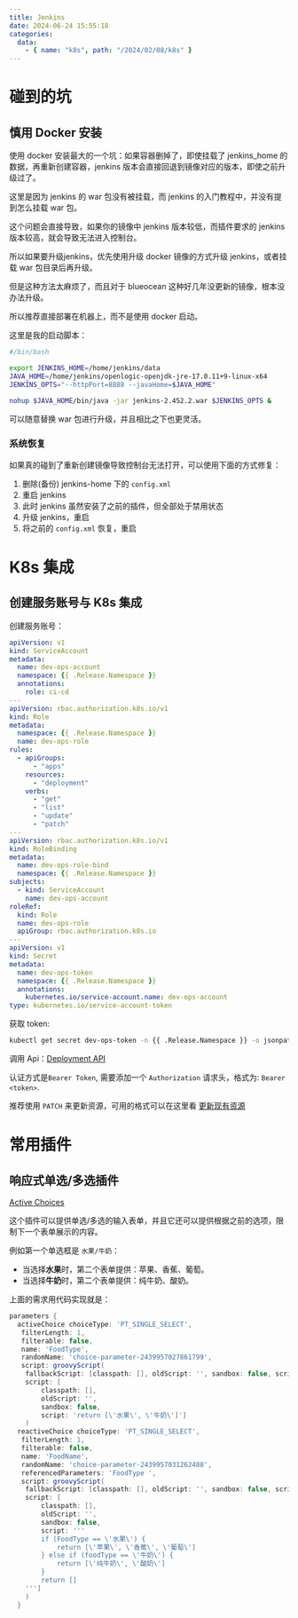 ```yaml
---
title: Jenkins
date: 2024-06-24 15:55:18
categories: 
  data:
    - { name: "k8s", path: "/2024/02/08/k8s" }
---
```


# 碰到的坑

## 慎用 Docker 安装

使用 docker 安装最大的一个坑：如果容器删掉了，即使挂载了 jenkins_home 的数据，再重新创建容器，jenkins 版本会直接回退到镜像对应的版本，即使之前升级过了。

这里是因为 jenkins 的 war 包没有被挂载，而 jenkins 的入门教程中，并没有提到怎么挂载 war 包。

这个问题会直接导致，如果你的镜像中 jenkins 版本较低，而插件要求的 jenkins 版本较高，就会导致无法进入控制台。

所以如果要升级jenkins，优先使用升级 docker 镜像的方式升级 jenkins，或者挂载 war 包目录后再升级。

但是这种方法太麻烦了，而且对于 blueocean 这种好几年没更新的镜像，根本没办法升级。

所以推荐直接部署在机器上，而不是使用 docker 启动。

这里是我的启动脚本：

```sh
#/bin/bash

export JENKINS_HOME=/home/jenkins/data
JAVA_HOME=/home/jenkins/openlogic-openjdk-jre-17.0.11+9-linux-x64
JENKINS_OPTS="--httpPort=8888 --javaHome=$JAVA_HOME"

nohup $JAVA_HOME/bin/java -jar jenkins-2.452.2.war $JENKINS_OPTS &
```

可以随意替换 war 包进行升级，并且相比之下也更灵活。

### 系统恢复

如果真的碰到了重新创建镜像导致控制台无法打开，可以使用下面的方式修复：

1. 删除(备份) jenkins-home 下的 `config.xml`
2. 重启 jenkins
3. 此时 jenkins 虽然安装了之前的插件，但全部处于禁用状态
4. 升级 jenkins，重启
5. 将之前的 `config.xml` 恢复，重启

# K8s 集成

## 创建服务账号与 K8s 集成

创建服务账号：


```yaml
apiVersion: v1
kind: ServiceAccount
metadata:
  name: dev-ops-account
  namespace: {{ .Release.Namespace }}
  annotations:
    role: ci-cd
---
apiVersion: rbac.authorization.k8s.io/v1
kind: Role
metadata:
  namespace: {{ .Release.Namespace }}
  name: dev-ops-role
rules:
  - apiGroups:
      - "apps"
    resources:
      - "deployment"
    verbs:
      - "get"
      - "list"
      - "update"
      - "patch"
---
apiVersion: rbac.authorization.k8s.io/v1
kind: RoleBinding
metadata:
  name: dev-ops-role-bind
  namespace: {{ .Release.Namespace }}
subjects:
  - kind: ServiceAccount
    name: dev-ops-account
roleRef:
  kind: Role
  name: dev-ops-role
  apiGroup: rbac.authorization.k8s.io
---
apiVersion: v1
kind: Secret
metadata:
  name: dev-ops-token
  namespace: {{ .Release.Namespace }}
  annotations:
    kubernetes.io/service-account.name: dev-ops-account
type: kubernetes.io/service-account-token
```

获取 token:

```sh
kubectl get secret dev-ops-token -n {{ .Release.Namespace }} -o jsonpath='{.data.token}' | base64 --decode
```

调用 Api：[Deployment API](https://kubernetes.io/zh-cn/docs/reference/kubernetes-api/workload-resources/deployment-v1/)

认证方式是`Bearer Token`, 需要添加一个 `Authorization` 请求头，格式为: `Bearer <token>`.

推荐使用 `PATCH` 来更新资源，可用的格式可以在这里看 [更新现有资源](https://kubernetes.io/zh-cn/docs/reference/using-api/api-concepts/#patch-and-apply)


# 常用插件

## 响应式单选/多选插件

[Active Choices](https://plugins.jenkins.io/uno-choice/)

这个插件可以提供单选/多选的输入表单，并且它还可以提供根据之前的选项，限制下一个表单展示的内容。

例如第一个单选框是 `水果/牛奶`：

- 当选择**水果**时，第二个表单提供：苹果、香蕉、葡萄。
- 当选择**牛奶**时，第二个表单提供：纯牛奶、酸奶。

上面的需求用代码实现就是：

```groovy
parameters {
  activeChoice choiceType: 'PT_SINGLE_SELECT',
   filterLength: 1, 
   filterable: false, 
   name: 'FoodType', 
   randomName: 'choice-parameter-2439957027861799', 
   script: groovyScript(
    fallbackScript: [classpath: [], oldScript: '', sandbox: false, script: ''], 
    script: [
        classpath: [], 
        oldScript: '', 
        sandbox: false, 
        script: 'return [\'水果\', \'牛奶\']']
    )
  reactiveChoice choiceType: 'PT_SINGLE_SELECT',
   filterLength: 1, 
   filterable: false, 
   name: 'FoodName', 
   randomName: 'choice-parameter-2439957031262488', 
   referencedParameters: 'FoodType ', 
   script: groovyScript(
    fallbackScript: [classpath: [], oldScript: '', sandbox: false, script: ''], 
    script: [
        classpath: [], 
        oldScript: '', 
        sandbox: false, 
        script: '''
        if (FoodType == \'水果\') {
            return [\'苹果\', \'香蕉\', \'葡萄\']
        } else if (foodType == \'牛奶\') {
            return [\'纯牛奶\', \'酸奶\']
        }
        return []
    ''']
    )
  }
```


